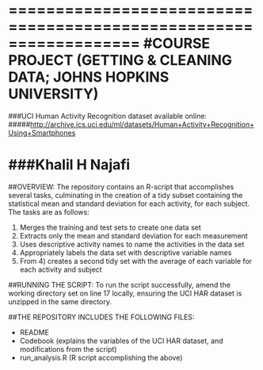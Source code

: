 ==================================================================
#COURSE PROJECT (GETTING & CLEANING DATA; JOHNS HOPKINS UNIVERSITY)
==================================================================
###UCI Human Activity Recognition dataset available online:
#####http://archive.ics.uci.edu/ml/datasets/Human+Activity+Recognition+Using+Smartphones

###Khalil H Najafi
==================================================================

##OVERVIEW:
The repository contains an R-script that accomplishes several tasks, culminating in the 
creation of a tidy subset containing the statistical mean and standard deviation for 
each activity, for each subject.  The tasks are as follows:
1. Merges the training and test sets to create one data set
2. Extracts only the mean and standard deviation for each measurement
3. Uses descriptive activity names to name the activities in the data set
4. Appropriately labels the data set with descriptive variable names
5. From 4) creates a second tidy set with the average of each variable for each 
	   activity and subject
	   
##RUNNING THE SCRIPT:
To run the script successfully, amend the working directory set on line 17 locally,
ensuring the UCI HAR dataset is unzipped in the same directory.

##THE REPOSITORY INCLUDES THE FOLLOWING FILES:
- README
- Codebook (explains the variables of the UCI HAR dataset, and modifications from the 
script)
- run_analysis.R (R script accomplishing the above)